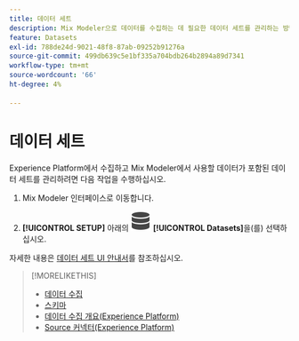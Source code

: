 ```yaml
---
title: 데이터 세트
description: Mix Modeler으로 데이터를 수집하는 데 필요한 데이터 세트를 관리하는 방법을 알아봅니다.
feature: Datasets
exl-id: 788de24d-9021-48f8-87ab-09252b91276a
source-git-commit: 499db639c5e1bf335a704bdb264b2894a89d7341
workflow-type: tm+mt
source-wordcount: '66'
ht-degree: 4%

---
```


# 데이터 세트

Experience Platform에서 수집하고 Mix Modeler에서 사용할 데이터가 포함된 데이터 세트를 관리하려면 다음 작업을 수행하십시오.

1. Mix Modeler 인터페이스로 이동합니다.

1. **[!UICONTROL SETUP]** 아래의 ![데이터](/help/assets/icons/Data.svg) **[!UICONTROL Datasets]**&#x200B;을(를) 선택하십시오.

자세한 내용은 [데이터 세트 UI 안내서](https://experienceleague.adobe.com/docs/experience-platform/catalog/datasets/user-guide.html?lang=ko)를 참조하십시오.

>[!MORELIKETHIS]
>
>* [데이터 수집](https://experienceleague.adobe.com/ko/docs/experience-platform/ingestion/home)
>* [스키마](schemas.md)
>* [데이터 수집 개요(Experience Platform)](https://experienceleague.adobe.com/ko/docs/experience-platform/ingestion/home)
>* [Source 커넥터(Experience Platform)](https://experienceleague.adobe.com/ko/docs/experience-platform/sources/home)
